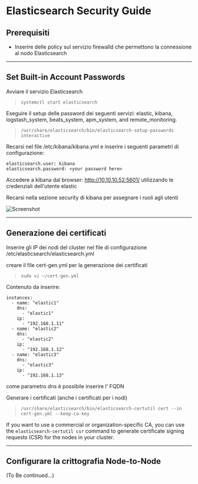 # Elasticsearch Security Guide


## Prerequisiti

- Inserire delle policy sul servizio firewalld che permettono la connessione al nodo Elasticsearch

---


## Set Built-in Account Passwords

Avviare il servizio Elasticsearch

> ``systemctl start elasticsearch ``

Eseguire il setup delle password dei seguenti servizi:  elastic, kibana, logstash_system, beats_system, apm_system, and remote_monitoring.

> ``/usr/share/elasticsearch/bin/elasticsearch-setup-passwords interactive``

Recarsi nel file /etc/kibana/kibana.yml e inserire i seguenti parametri di configurazione:


```
elasticsearch.user: kibana
elasticsearch.password: <your password here>
```

Accedere a kibana dal browser: http://10.10.10.52:5601/
utilizzando le credenziali dell'utente elastic

Recarsi nella sezione security di kibana per assegnare i ruoli agli utenti


![Screenshot](Cattura1.png)

---

## Generazione dei certificati

Inserire gli IP dei nodi del cluster nel file di configurazione /etc/elasticsearch/elasticsearch.yml

creare il file cert-gen.yml per la generazione dei certificati

> ``sudo vi ~/cert-gen.yml``

Contenuto da inserire: 

```
instances:
  - name: "elastic1" 
    dns:
      - "elastic1"
    ip:
      - "192.168.1.11"
  - name: "elastic2"
    dns:
      - "elastic2"
    ip:
      - "192.168.1.12"
  - name: "elastic3"
    dns:
      - "elastic3"
    ip:
      - "192.168.1.13"
```

come parametro dns è possibile inserire l' FQDN

Generare i certificati (anche i certificati per i nodi)

> ``/usr/share/elasticsearch/bin/elasticsearch-certutil cert --in cert-gen.yml --keep-ca-key``

If you want to use a commercial or organization-specific CA, you can use the ``elasticsearch-certutil csr`` command to generate certificate signing requests (CSR) for the nodes in your cluster.

---

## Configurare la crittografia Node-to-Node 

(To Be continued...)
